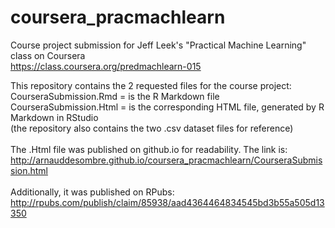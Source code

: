 # coursera_pracmachlearn
Course project submission for Jeff Leek's "Practical Machine Learning" class on Coursera<br>https://class.coursera.org/predmachlearn-015

This repository contains the 2 requested files for the course project:<br>
CourseraSubmission.Rmd = is the R Markdown file<br>
CourseraSubmission.Html = is the corresponding HTML file, generated by R Markdown in RStudio<br>
(the repository also contains the two .csv dataset files for reference)<br>
<br>
The .Html file was published on github.io for readability. The link is:<br>
http://arnauddesombre.github.io/coursera_pracmachlearn/CourseraSubmission.html
<br><br>
Additionally, it was published on RPubs:<br>
http://rpubs.com/publish/claim/85938/aad4364464834545bd3b55a505d13350<br>
